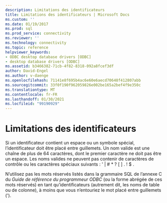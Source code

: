 ```yaml
---
description: Limitations des identificateurs
title: Limitations des identificateurs | Microsoft Docs
ms.custom: ''
ms.date: 01/19/2017
ms.prod: sql
ms.prod_service: connectivity
ms.reviewer: ''
ms.technology: connectivity
ms.topic: reference
helpviewer_keywords:
- ODBC desktop database drivers [ODBC]
- desktop database drivers [ODBC]
ms.assetid: b3466382-71cb-4f82-8318-092a8fcef3df
author: David-Engel
ms.author: v-daenge
ms.openlocfilehash: 71141e8f695b4ac6e60e6aecd70648f412807abb
ms.sourcegitcommit: 33f0f190f962059826e002be165a2bef4f9e350c
ms.translationtype: MT
ms.contentlocale: fr-FR
ms.lasthandoff: 01/30/2021
ms.locfileid: "99190929"
---
```

# <a name="identifiers-limitations"></a>Limitations des identificateurs
Si un identificateur contient un espace ou un symbole spécial, l’identificateur doit être placé entre guillemets. Un nom valide est une chaîne de plus de 64 caractères, dont le premier caractère ne doit pas être un espace. Les noms valides ne peuvent pas contenir de caractères de contrôle ou les caractères spéciaux suivants : ' &#124; # * ? [ ] . ! $ .  
  
 N’utilisez pas les mots réservés listés dans la grammaire SQL de l’annexe C du *Guide de référence du programmeur ODBC* (ou la forme abrégée de ces mots réservés) en tant qu’identificateurs (autrement dit, les noms de table ou de colonne), à moins que vous n’entouriez le mot placé entre guillemets (').
